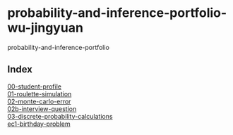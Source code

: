 # probability-and-inference-portfolio-wu-jingyuan
probability-and-inference-portfolio

## Index
[00-student-profile](https://github.com/wuj44/probability-and-inference-portfolio-wu-jingyuan/tree/main/00-student-profile)\
[01-roulette-simulation](https://github.com/wuj44/probability-and-inference-portfolio-wu-jingyuan/tree/main/01-roulette-simulation)\
[02-monte-carlo-error](https://github.com/wuj44/probability-and-inference-portfolio-wu-jingyuan/tree/main/02-monte-carlo-error)\
[02b-interview-question](https://github.com/wuj44/probability-and-inference-portfolio-wu-jingyuan/tree/main/02b-interview-question)\
[03-discrete-probability-calculations](https://github.com/wuj44/probability-and-inference-portfolio-wu-jingyuan/tree/main/03-discrete-probability-calculations)\
[ec1-birthday-problem](https://github.com/wuj44/probability-and-inference-portfolio-wu-jingyuan/tree/main/ec1-birthday-problem)
